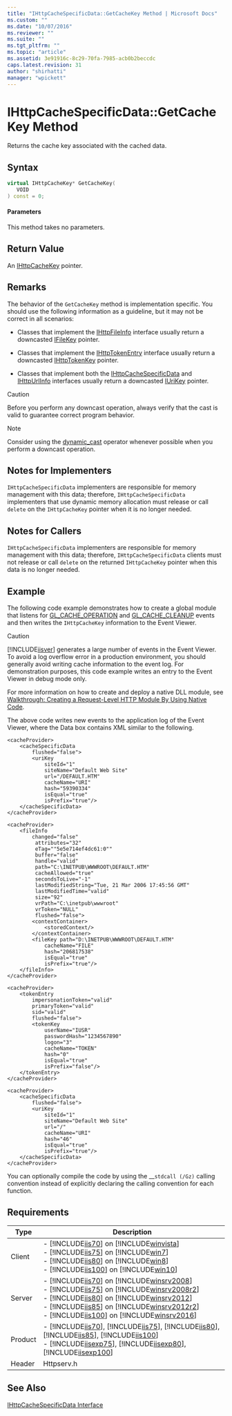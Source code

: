 ```yaml
---
title: "IHttpCacheSpecificData::GetCacheKey Method | Microsoft Docs"
ms.custom: ""
ms.date: "10/07/2016"
ms.reviewer: ""
ms.suite: ""
ms.tgt_pltfrm: ""
ms.topic: "article"
ms.assetid: 3e91916c-8c29-70fa-7985-acb0b2beccdc
caps.latest.revision: 31
author: "shirhatti"
manager: "wpickett"
---
```

# IHttpCacheSpecificData::GetCacheKey Method
Returns the cache key associated with the cached data.  
  
## Syntax  
  
```cpp  
virtual IHttpCacheKey* GetCacheKey(  
   VOID  
) const = 0;  
```  
  
#### Parameters  
 This method takes no parameters.  
  
## Return Value  
 An [IHttpCacheKey](../../../webdevelopment-reference\native-code-api\webdev-native-api-reference/ihttpcachekey-interface.md) pointer.  
  
## Remarks  
 The behavior of the `GetCacheKey` method is implementation specific. You should use the following information as a guideline, but it may not be correct in all scenarios:  
  
-   Classes that implement the [IHttpFileInfo](../../../webdevelopment-reference\native-code-api\webdev-native-api-reference/ihttpfileinfo-interface.md) interface usually return a downcasted [IFileKey](../../../webdevelopment-reference\native-code-api\webdev-native-api-reference/ifilekey-interface.md) pointer.  
  
-   Classes that implement the [IHttpTokenEntry](../../../webdevelopment-reference\native-code-api\webdev-native-api-reference/ihttptokenentry-interface.md) interface usually return a downcasted [IHttpTokenKey](../../../webdevelopment-reference\native-code-api\webdev-native-api-reference/ihttptokenkey-interface.md) pointer.  
  
-   Classes that implement both the [IHttpCacheSpecificData](../../../webdevelopment-reference\native-code-api\webdev-native-api-reference/ihttpcachespecificdata-interface.md) and [IHttpUrlInfo](../../../webdevelopment-reference\native-code-api\webdev-native-api-reference/ihttpurlinfo-interface.md) interfaces usually return a downcasted [IUriKey](../../../webdevelopment-reference\native-code-api\webdev-native-api-reference/iurikey-interface.md) pointer.  
  
> [!CAUTION]
>  Before you perform any downcast operation, always verify that the cast is valid to guarantee correct program behavior.  
  
> [!NOTE]
>  Consider using the [dynamic_cast](http://go.microsoft.com/fwlink/?LinkId=57556) operator whenever possible when you perform a downcast operation.  
  
## Notes for Implementers  
 `IHttpCacheSpecificData` implementers are responsible for memory management with this data; therefore, `IHttpCacheSpecificData` implementers that use dynamic memory allocation must release or call `delete` on the `IHttpCacheKey` pointer when it is no longer needed.  
  
## Notes for Callers  
 `IHttpCacheSpecificData` implementers are responsible for memory management with this data; therefore, `IHttpCacheSpecificData` clients must not release or call `delete` on the returned `IHttpCacheKey` pointer when this data is no longer needed.  
  
## Example  
 The following code example demonstrates how to create a global module that listens for [GL_CACHE_OPERATION](../../../webdevelopment-reference\native-code-api\webdev-native-api-reference/request-processing-constants.md) and [GL_CACHE_CLEANUP](../../../webdevelopment-reference\native-code-api\webdev-native-api-reference/request-processing-constants.md) events and then writes the `IHttpCacheKey` information to the Event Viewer.  
  
> [!CAUTION]
>  [!INCLUDE[iisver](../../../wmi-provider/includes/iisver-md.md)] generates a large number of events in the Event Viewer. To avoid a log overflow error in a production environment, you should generally avoid writing cache information to the event log. For demonstration purposes, this code example writes an entry to the Event Viewer in debug mode only.  
  
<!-- TODO: review snippet reference  [!CODE [IHttpCacheSpecificData#2](IHttpCacheSpecificData#2)]  -->  
  
 For more information on how to create and deploy a native DLL module, see [Walkthrough: Creating a Request-Level HTTP Module By Using Native Code](../../../webdevelopment-reference\native-code-development-overview\native-code-dev-overview/walkthrough-creating-a-request-level-http-module-by-using-native-code.md).  
  
 The above code writes new events to the application log of the Event Viewer, where the Data box contains XML similar to the following.  
  
```  
<cacheProvider>  
    <cacheSpecificData   
        flushed="false">  
        <uriKey   
            siteId="1"   
            siteName="Default Web Site"   
            url="/DEFAULT.HTM"   
            cacheName="URI"   
            hash="59390334"   
            isEqual="true"   
            isPrefix="true"/>  
    </cacheSpecificData>  
</cacheProvider>  
```  
  
```  
<cacheProvider>  
    <fileInfo   
        changed="false"   
         attributes="32"   
         eTag=""5e5e714ef4dc61:0""   
         buffer="false"   
         handle="valid"   
         path="C:\INETPUB\WWWROOT\DEFAULT.HTM"   
         cacheAllowed="true"   
         secondsToLive="-1"   
         lastModifiedString="Tue, 21 Mar 2006 17:45:56 GMT"   
         lastModifiedTime="valid"   
         size="92"   
         vrPath="C:\inetpub\wwwroot"   
         vrToken="NULL"   
         flushed="false">  
        <contextContainer>  
            <storedContext/>  
        </contextContainer>  
        <fileKey path="D:\INETPUB\WWWROOT\DEFAULT.HTM"   
            cacheName="FILE"   
            hash="206817538"   
            isEqual="true"   
            isPrefix="true"/>  
    </fileInfo>  
</cacheProvider>  
```  
  
```  
<cacheProvider>  
    <tokenEntry   
        impersonationToken="valid"   
        primaryToken="valid"   
        sid="valid"   
        flushed="false">  
        <tokenKey   
            userName="IUSR"   
            passwordHash="1234567890"   
            logon="3"   
            cacheName="TOKEN"   
            hash="0"   
            isEqual="true"   
            isPrefix="false"/>  
    </tokenEntry>  
</cacheProvider>  
```  
  
```  
<cacheProvider>  
    <cacheSpecificData   
        flushed="false">  
        <uriKey   
            siteId="1"   
            siteName="Default Web Site"   
            url="/"   
            cacheName="URI"   
            hash="46"   
            isEqual="true"   
            isPrefix="true"/>  
    </cacheSpecificData>  
</cacheProvider>  
```  
  
 You can optionally compile the code by using the __`stdcall (/Gz)` calling convention instead of explicitly declaring the calling convention for each function.  
  
## Requirements  
  
|Type|Description|  
|----------|-----------------|  
|Client|-   [!INCLUDE[iis70](../../../wmi-provider/includes/iis70-md.md)] on [!INCLUDE[winvista](../../../wmi-provider/includes/winvista-md.md)]<br />-   [!INCLUDE[iis75](../../../wmi-provider/includes/iis75-md.md)] on [!INCLUDE[win7](../../../wmi-provider/includes/win7-md.md)]<br />-   [!INCLUDE[iis80](../../../wmi-provider/includes/iis80-md.md)] on [!INCLUDE[win8](../../../wmi-provider/includes/win8-md.md)]<br />-   [!INCLUDE[iis100](../../../wmi-provider/includes/iis100-md.md)] on [!INCLUDE[win10](../../../wmi-provider/includes/win10-md.md)]|  
|Server|-   [!INCLUDE[iis70](../../../wmi-provider/includes/iis70-md.md)] on [!INCLUDE[winsrv2008](../../../wmi-provider/includes/winsrv2008-md.md)]<br />-   [!INCLUDE[iis75](../../../wmi-provider/includes/iis75-md.md)] on [!INCLUDE[winsrv2008r2](../../../wmi-provider/includes/winsrv2008r2-md.md)]<br />-   [!INCLUDE[iis80](../../../wmi-provider/includes/iis80-md.md)] on [!INCLUDE[winsrv2012](../../../wmi-provider/includes/winsrv2012-md.md)]<br />-   [!INCLUDE[iis85](../../../wmi-provider/includes/iis85-md.md)] on [!INCLUDE[winsrv2012r2](../../../wmi-provider/includes/winsrv2012r2-md.md)]<br />-   [!INCLUDE[iis100](../../../wmi-provider/includes/iis100-md.md)] on [!INCLUDE[winsrv2016](../../../wmi-provider/includes/winsrv2016-md.md)]|  
|Product|-   [!INCLUDE[iis70](../../../wmi-provider/includes/iis70-md.md)], [!INCLUDE[iis75](../../../wmi-provider/includes/iis75-md.md)], [!INCLUDE[iis80](../../../wmi-provider/includes/iis80-md.md)], [!INCLUDE[iis85](../../../wmi-provider/includes/iis85-md.md)], [!INCLUDE[iis100](../../../wmi-provider/includes/iis100-md.md)]<br />-   [!INCLUDE[iisexp75](../../../webdevelopment-reference\native-code-api\webdev-native-api-reference/includes/iisexp75-md.md)], [!INCLUDE[iisexp80](../../../webdevelopment-reference\native-code-api\webdev-native-api-reference/includes/iisexp80-md.md)], [!INCLUDE[iisexp100](../../../webdevelopment-reference\native-code-api\webdev-native-api-reference/includes/iisexp100-md.md)]|  
|Header|Httpserv.h|  
  
## See Also  
 [IHttpCacheSpecificData Interface](../../../webdevelopment-reference\native-code-api\webdev-native-api-reference/ihttpcachespecificdata-interface.md)